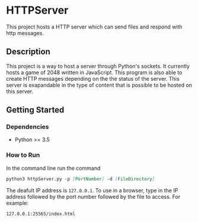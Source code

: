 # HTTPServer
This project hosts a HTTP server which can send files and respond with http messages.

## Description
This project is a way to host a server through Python's sockets. It currently hosts a game of 2048 written in JavaScript.
This program is also able to create HTTP messages depending on the the status of the server. This server is exapandable in the type of content that is possible to be hosted on this server. 

## Getting Started
### Dependencies
* Python >= 3.5

### How to Run
In the command line run the command 
```md 
python3 httpServer.py -p [PortNumber] -d [FileDirectory]
```
The deafult IP address is ``127.0.0.1``.
To use in a browser, type in the IP address followed by the port number followed by the file to access. 
For example: 
```md 
127.0.0.1:25565/index.html
```

